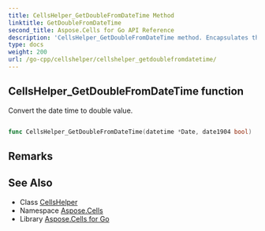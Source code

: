 ```yaml
---
title: CellsHelper_GetDoubleFromDateTime Method 
linktitle: GetDoubleFromDateTime
second_title: Aspose.Cells for Go API Reference
description: 'CellsHelper_GetDoubleFromDateTime method. Encapsulates the function that represents getdoublefromdatetime in Go.'
type: docs
weight: 200
url: /go-cpp/cellshelper/cellshelper_getdoublefromdatetime/
---
```


## CellsHelper_GetDoubleFromDateTime function

Convert the date time to double value.

```go

func CellsHelper_GetDoubleFromDateTime(datetime *Date, date1904 bool)  (float64,  error) 

```

## Remarks


## See Also

* Class [CellsHelper](../)
* Namespace [Aspose.Cells](../../)
* Library [Aspose.Cells for Go](../../../)
